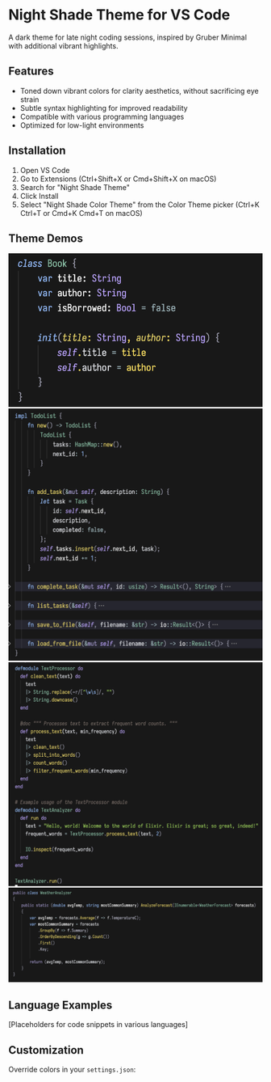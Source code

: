 # Night Shade Theme for VS Code

A dark theme for late night coding sessions, inspired by Gruber Minimal with additional vibrant highlights.

## Features

- Toned down vibrant colors for clarity aesthetics, without sacrificing eye strain
- Subtle syntax highlighting for improved readability
- Compatible with various programming languages
- Optimized for low-light environments

## Installation

1. Open VS Code
2. Go to Extensions (Ctrl+Shift+X or Cmd+Shift+X on macOS)
3. Search for "Night Shade Theme"
4. Click Install
5. Select "Night Shade Color Theme" from the Color Theme picker (Ctrl+K Ctrl+T or Cmd+K Cmd+T on macOS)

## Theme Demos

![Screenshot 1](code-examples/screenshots/screenshot1.png)
![Screenshot 2](code-examples/screenshots/screenshot2.png)
![Screenshot 3](code-examples/screenshots/screenshot3.png)
![Screenshot 4](code-examples/screenshots/screenshot4.png)

## Language Examples

[Placeholders for code snippets in various languages]

## Customization

Override colors in your `settings.json`:
